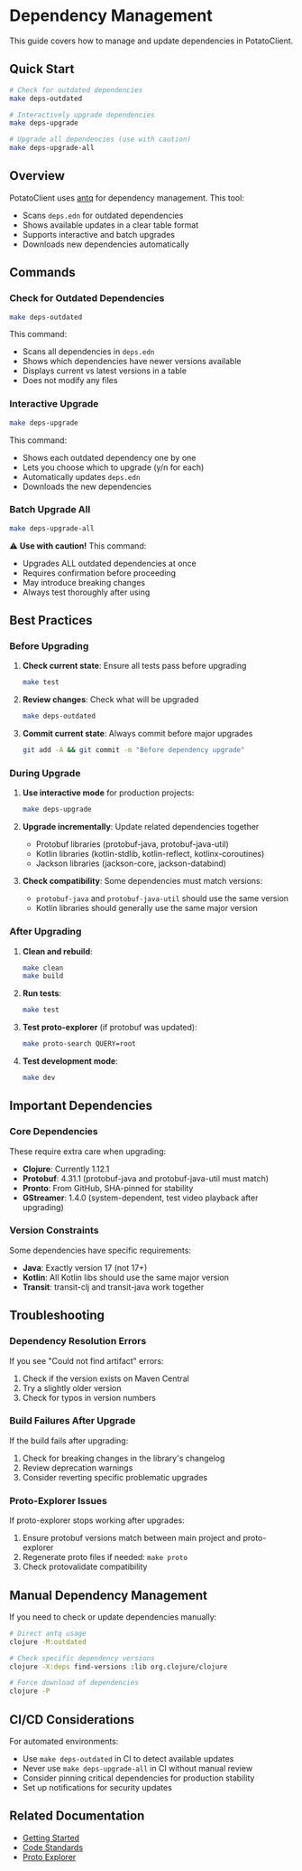 # Dependency Management

This guide covers how to manage and update dependencies in PotatoClient.

## Quick Start

```bash
# Check for outdated dependencies
make deps-outdated

# Interactively upgrade dependencies
make deps-upgrade

# Upgrade all dependencies (use with caution)
make deps-upgrade-all
```

## Overview

PotatoClient uses [antq](https://github.com/liquidz/antq) for dependency management. This tool:
- Scans `deps.edn` for outdated dependencies
- Shows available updates in a clear table format
- Supports interactive and batch upgrades
- Downloads new dependencies automatically

## Commands

### Check for Outdated Dependencies

```bash
make deps-outdated
```

This command:
- Scans all dependencies in `deps.edn`
- Shows which dependencies have newer versions available
- Displays current vs latest versions in a table
- Does not modify any files

### Interactive Upgrade

```bash
make deps-upgrade
```

This command:
- Shows each outdated dependency one by one
- Lets you choose which to upgrade (y/n for each)
- Automatically updates `deps.edn`
- Downloads the new dependencies

### Batch Upgrade All

```bash
make deps-upgrade-all
```

⚠️ **Use with caution!** This command:
- Upgrades ALL outdated dependencies at once
- Requires confirmation before proceeding
- May introduce breaking changes
- Always test thoroughly after using

## Best Practices

### Before Upgrading

1. **Check current state**: Ensure all tests pass before upgrading
   ```bash
   make test
   ```

2. **Review changes**: Check what will be upgraded
   ```bash
   make deps-outdated
   ```

3. **Commit current state**: Always commit before major upgrades
   ```bash
   git add -A && git commit -m "Before dependency upgrade"
   ```

### During Upgrade

1. **Use interactive mode** for production projects:
   ```bash
   make deps-upgrade
   ```

2. **Upgrade incrementally**: Update related dependencies together
   - Protobuf libraries (protobuf-java, protobuf-java-util)
   - Kotlin libraries (kotlin-stdlib, kotlin-reflect, kotlinx-coroutines)
   - Jackson libraries (jackson-core, jackson-databind)

3. **Check compatibility**: Some dependencies must match versions:
   - `protobuf-java` and `protobuf-java-util` should use the same version
   - Kotlin libraries should generally use the same major version

### After Upgrading

1. **Clean and rebuild**:
   ```bash
   make clean
   make build
   ```

2. **Run tests**:
   ```bash
   make test
   ```

3. **Test proto-explorer** (if protobuf was updated):
   ```bash
   make proto-search QUERY=root
   ```

4. **Test development mode**:
   ```bash
   make dev
   ```

## Important Dependencies

### Core Dependencies

These require extra care when upgrading:

- **Clojure**: Currently 1.12.1
- **Protobuf**: 4.31.1 (protobuf-java and protobuf-java-util must match)
- **Pronto**: From GitHub, SHA-pinned for stability
- **GStreamer**: 1.4.0 (system-dependent, test video playback after upgrading)

### Version Constraints

Some dependencies have specific requirements:

- **Java**: Exactly version 17 (not 17+)
- **Kotlin**: All Kotlin libs should use the same major version
- **Transit**: transit-clj and transit-java work together

## Troubleshooting

### Dependency Resolution Errors

If you see "Could not find artifact" errors:

1. Check if the version exists on Maven Central
2. Try a slightly older version
3. Check for typos in version numbers

### Build Failures After Upgrade

If the build fails after upgrading:

1. Check for breaking changes in the library's changelog
2. Review deprecation warnings
3. Consider reverting specific problematic upgrades

### Proto-Explorer Issues

If proto-explorer stops working after upgrades:

1. Ensure protobuf versions match between main project and proto-explorer
2. Regenerate proto files if needed: `make proto`
3. Check protovalidate compatibility

## Manual Dependency Management

If you need to check or update dependencies manually:

```bash
# Direct antq usage
clojure -M:outdated

# Check specific dependency versions
clojure -X:deps find-versions :lib org.clojure/clojure

# Force download of dependencies
clojure -P
```

## CI/CD Considerations

For automated environments:

- Use `make deps-outdated` in CI to detect available updates
- Never use `make deps-upgrade-all` in CI without manual review
- Consider pinning critical dependencies for production stability
- Set up notifications for security updates

## Related Documentation

- [Getting Started](getting-started.md)
- [Code Standards](code-standards.md)
- [Proto Explorer](../tools/proto-explorer.md)